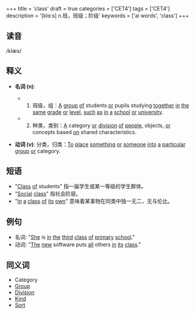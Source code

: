 +++
title = 'class'
draft = true
categories = ['CET4']
tags = ['CET4']
description = '[klɑːs] n.班，班级；阶级'
keywords = ['ai words', 'class']
+++

## 读音
/klæs/

## 释义
- **名词 (n)**: 
  - 1. 班级，组：[A](/zh/post/a/) [group](/zh/post/group/) [of](/zh/post/of/) students [or](/zh/post/or/) pupils studying [together](/zh/post/together/) [in](/zh/post/in/) [the](/zh/post/the/) [same](/zh/post/same/) [grade](/zh/post/grade/) [or](/zh/post/or/) [level](/zh/post/level/), [such](/zh/post/such/) [as](/zh/post/as/) [in](/zh/post/in/) [a](/zh/post/a/) [school](/zh/post/school/) [or](/zh/post/or/) [university](/zh/post/university/).
  - 2. 种类，类别：[A](/zh/post/a/) category [or](/zh/post/or/) [division](/zh/post/division/) [of](/zh/post/of/) [people](/zh/post/people/), objects, [or](/zh/post/or/) concepts based [on](/zh/post/on/) shared characteristics.

- **动词 (v)**: 分类，归类：[To](/zh/post/to/) [place](/zh/post/place/) [something](/zh/post/something/) [or](/zh/post/or/) [someone](/zh/post/someone/) [into](/zh/post/into/) [a](/zh/post/a/) [particular](/zh/post/particular/) [group](/zh/post/group/) [or](/zh/post/or/) category.

## 短语
- "[Class](/zh/post/class/) [of](/zh/post/of/) students" 指一届学生或某一等级的学生群体。
- "[Social](/zh/post/social/) [class](/zh/post/class/)" 指社会阶层。
- "[In](/zh/post/in/) [a](/zh/post/a/) [class](/zh/post/class/) [of](/zh/post/of/) [its](/zh/post/its/) [own](/zh/post/own/)" 意味着某事物在同类中独一无二，无与伦比。

## 例句
- 名词: "[She](/zh/post/she/) is [in](/zh/post/in/) [the](/zh/post/the/) [third](/zh/post/third/) [class](/zh/post/class/) [of](/zh/post/of/) [primary](/zh/post/primary/) [school](/zh/post/school/)."
- 动词: "[The](/zh/post/the/) [new](/zh/post/new/) software puts [all](/zh/post/all/) others [in](/zh/post/in/) [its](/zh/post/its/) [class](/zh/post/class/)."

## 同义词
- Category
- [Group](/zh/post/group/)
- [Division](/zh/post/division/)
- [Kind](/zh/post/kind/)
- [Sort](/zh/post/sort/)
